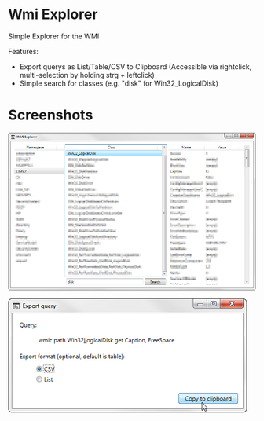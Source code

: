 Wmi Explorer
===========

Simple Explorer for the WMI

Features:

* Export querys as List/Table/CSV to Clipboard (Accessible via rightclick, multi-selection by holding strg + leftclick)
* Simple search for classes (e.g. "disk" for Win32_LogicalDisk)

# Screenshots

![Main window](/screenshots/main.png?raw=true)

![Export options](/screenshots/export.png?raw=true)